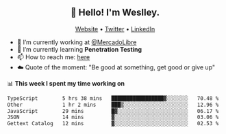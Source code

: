 <h2 align="center">👋 Hello! I'm Weslley.</h2>
<p align="center">
  <a href="http://weslleyneri.com.br">Website</a> •
  <a href="https://twitter.com/Weslley_Neri">Twitter</a> •
  <a href="https://www.linkedin.com/in/weslley-neri-3658908b">LinkedIn</a>
</p>


- 🔭 I’m currently working at [@MercadoLibre](https://github.com/mercadolibre)
- 🌱 I’m currently learning **Penetration Testing**
- 📫 How to reach me: [here](mailto:weslley39@gmail.com)
- ☁️ Quote of the moment: "Be good at something, get good or give up"

📊 **This week I spent my time working on**
<!--START_SECTION:waka-->

```txt
TypeScript        5 hrs 38 mins   █████████████████▓░░░░░░░   70.48 %
Other             1 hr 2 mins     ███▒░░░░░░░░░░░░░░░░░░░░░   12.96 %
JavaScript        29 mins         █▓░░░░░░░░░░░░░░░░░░░░░░░   06.17 %
JSON              14 mins         ▓░░░░░░░░░░░░░░░░░░░░░░░░   03.06 %
Gettext Catalog   12 mins         ▓░░░░░░░░░░░░░░░░░░░░░░░░   02.53 %
```

<!--END_SECTION:waka-->

<!-- Inspired by https://github.com/gruselhaus/gruselhaus -->